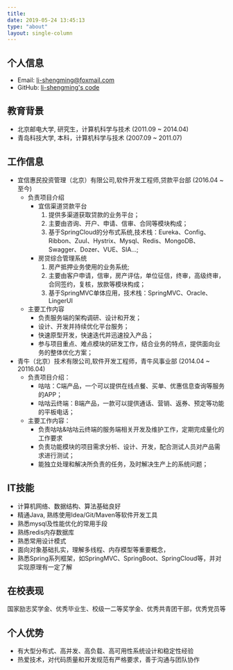 ```yaml
---
title: 
date: 2019-05-24 13:45:13
type: "about"
layout: single-column
---
```

## 个人信息
- Email: li-shengming@foxmail.com
- GitHub: [li-shengming's code](https://github.com/li-shengming)

## 教育背景
- 北京邮电大学, 研究生，计算机科学与技术 (2011.09 ~ 2014.04)
- 青岛科技大学, 本科，计算机科学与技术 (2007.09 ~ 2011.07)

## 工作信息
- 宜信惠民投资管理（北京）有限公司,软件开发工程师,贷款平台部 (2016.04 ~ 至今)
    - 负责项目介绍
        - 宜信渠道贷款平台
             1) 提供多渠道获取贷款的业务平台；
             2) 主要由咨询、开户、申请、信审、合同等模块构成；
             3) 基于SpringCloud的分布式系统,技术栈：Eureka、Config、Ribbon、Zuul、Hystrix、Mysql、Redis、MongoDB、Swagger、Dozer、VUE、SIA...;
        - 房贷综合管理系统
            1) 房产抵押业务使用的业务系统;
            2) 主要由客户申请，信审，房产评估，单位征信，终审，高级终审，合同签约，复核，放款等模块构成；
            3) 基于SpringMVC单体应用，技术栈：SpringMVC、Oracle、LingerUI
    - 主要工作内容
        - 负责服务端的架构调研、设计和开发；
        - 设计、开发并持续优化平台服务；
        - 快速原型开发，快速迭代并迅速投入产品；  
        - 参与项目重点、难点模块的研发工作，结合业务的特点，提供面向业务的整体优化方案；
- 青牛（北京）技术有限公司,软件开发工程师，青牛风事业部 (2014.04 ~ 20116.04)
    - 负责项目介绍：
        - 咕咕：C端产品，一个可以提供在线点餐、买单、优惠信息查询等服务的APP；
        - 咕咕云终端：B端产品，一款可以提供通话、营销、返券、预定等功能的平板电话；
    - 主要工作内容：
        - 负责咕咕&咕咕云终端的服务端相关开发及维护工作，定期完成量化的工作要求
        - 负责功能模块的项目需求分析、设计、开发，配合测试人员对产品需求进行测试；
        - 能独立处理和解决所负责的任务，及时解决生产上的系统问题；

## IT技能
- 计算机网络、数据结构、算法基础良好
- 精通Java, 熟练使用Idea/Git/Maven等软件开发工具
- 熟悉mysql及性能优化的常用手段
- 熟练redis内存数据库
- 熟悉常用设计模式
- 面向对象基础扎实，理解多线程、内存模型等重要概念，
- 熟悉Spring系列框架，如SpringMVC、SpringBoot、SpringCloud等，并对实现原理有一定了解

## 在校表现
国家励志奖学金、优秀毕业生、校级一二等奖学金、优秀共青团干部，优秀党员等

## 个人优势
- 有大型分布式、高并发、高负载、高可用性系统设计和稳定性经验
- 热爱技术，对代码质量和开发规范有严格要求，善于沟通与团队协作
